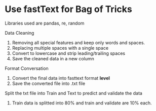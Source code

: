 # Use fastText for Bag of Tricks
Libraries used are pandas, re, random

Data Cleaning 
1. Removing all special features and keep only words and spaces.
2. Replacing multiple spaces with a single space
3. Convert to lowercase and strip leading/trailing spaces
4. Save the cleaned data in a new column

Format Conversation
1. Convert the final data into fasttext format __level__
2. Save the converted file into .txt file

Split the txt file into Train and Text to predict and validate the data
1. Train data is splitted into 80% and train and validate are 10% each.
